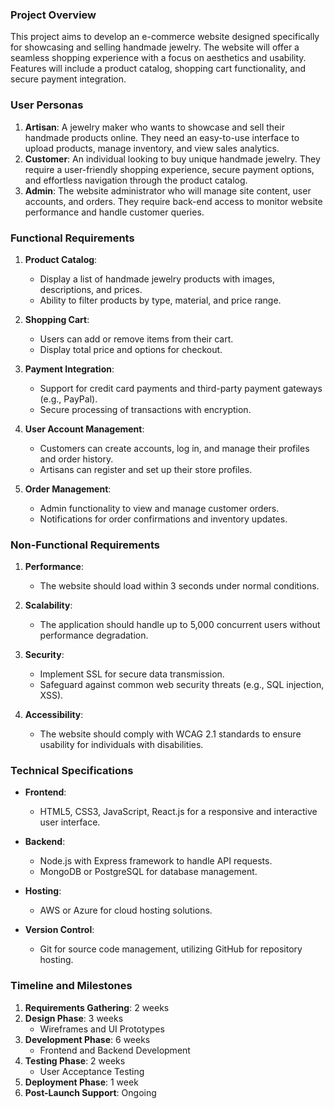 ### Project Overview
This project aims to develop an e-commerce website designed specifically for showcasing and selling handmade jewelry. The website will offer a seamless shopping experience with a focus on aesthetics and usability. Features will include a product catalog, shopping cart functionality, and secure payment integration.

### User Personas
1. **Artisan**: A jewelry maker who wants to showcase and sell their handmade products online. They need an easy-to-use interface to upload products, manage inventory, and view sales analytics.
2. **Customer**: An individual looking to buy unique handmade jewelry. They require a user-friendly shopping experience, secure payment options, and effortless navigation through the product catalog.
3. **Admin**: The website administrator who will manage site content, user accounts, and orders. They require back-end access to monitor website performance and handle customer queries.

### Functional Requirements
1. **Product Catalog**: 
   - Display a list of handmade jewelry products with images, descriptions, and prices.
   - Ability to filter products by type, material, and price range.
   
2. **Shopping Cart**: 
   - Users can add or remove items from their cart.
   - Display total price and options for checkout.
   
3. **Payment Integration**: 
   - Support for credit card payments and third-party payment gateways (e.g., PayPal).
   - Secure processing of transactions with encryption.

4. **User Account Management**: 
   - Customers can create accounts, log in, and manage their profiles and order history.
   - Artisans can register and set up their store profiles.

5. **Order Management**: 
   - Admin functionality to view and manage customer orders.
   - Notifications for order confirmations and inventory updates.

### Non-Functional Requirements
1. **Performance**: 
   - The website should load within 3 seconds under normal conditions.
   
2. **Scalability**: 
   - The application should handle up to 5,000 concurrent users without performance degradation.

3. **Security**: 
   - Implement SSL for secure data transmission.
   - Safeguard against common web security threats (e.g., SQL injection, XSS).

4. **Accessibility**: 
   - The website should comply with WCAG 2.1 standards to ensure usability for individuals with disabilities.

### Technical Specifications
- **Frontend**: 
  - HTML5, CSS3, JavaScript, React.js for a responsive and interactive user interface.
  
- **Backend**: 
  - Node.js with Express framework to handle API requests.
  - MongoDB or PostgreSQL for database management.

- **Hosting**: 
  - AWS or Azure for cloud hosting solutions.
  
- **Version Control**: 
  - Git for source code management, utilizing GitHub for repository hosting.

### Timeline and Milestones
1. **Requirements Gathering**: 2 weeks
2. **Design Phase**: 3 weeks
   - Wireframes and UI Prototypes
3. **Development Phase**: 6 weeks
   - Frontend and Backend Development
4. **Testing Phase**: 2 weeks
   - User Acceptance Testing
5. **Deployment Phase**: 1 week
6. **Post-Launch Support**: Ongoing